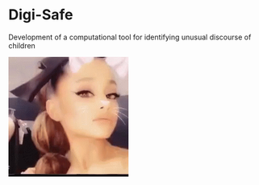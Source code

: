 # Digi-Safe
Development of a computational tool for identifying unusual discourse of children

 ![alt-text](https://github.com/rikiNeustadt/Digi-Safe/blob/master/snapchat.gif)
